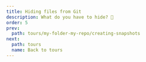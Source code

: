 ```yaml
---
title: Hiding files from Git
description: What do you have to hide? 👀
order: 5
prev:
  path: tours/my-folder-my-repo/creating-snapshots
next:
  path: tours
  name: Back to tours
---
```

